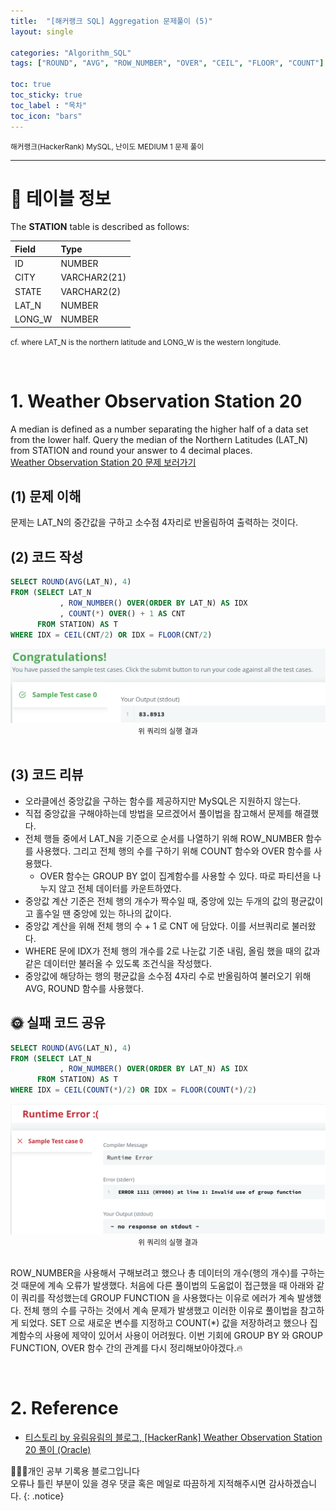 ```yaml
---
title:  "[해커랭크 SQL] Aggregation 문제풀이 (5)"
layout: single

categories: "Algorithm_SQL"
tags: ["ROUND", "AVG", "ROW_NUMBER", "OVER", "CEIL", "FLOOR", "COUNT"]

toc: true
toc_sticky: true
toc_label : "목차"
toc_icon: "bars"
---
```


<small>해커랭크(HackerRank) MySQL, 난이도 MEDIUM 1 문제 풀이</small>

***

# 📍 테이블 정보
The **STATION** table is described as follows:

| Field | Type |
|:-------|:-----|
| ID | NUMBER |
| CITY | VARCHAR2(21) |
| STATE | VARCHAR2(2) |
| LAT_N | NUMBER |
| LONG_W | NUMBER |

<small>cf. where LAT_N is the northern latitude and LONG_W is the western longitude.</small>

<br>

# 1. Weather Observation Station 20
A median is defined as a number separating the higher half of a data set from the lower half. Query the median of the Northern Latitudes (LAT_N) from STATION and round your answer to 4 decimal places.<br>
[Weather Observation Station 20 문제 보러가기](https://www.hackerrank.com/challenges/weather-observation-station-20/problem?isFullScreen=true)

## (1) 문제 이해
문제는 LAT_N의 중간값을 구하고 소수점 4자리로 반올림하여 출력하는 것이다.

## (2) 코드 작성
```sql
SELECT ROUND(AVG(LAT_N), 4)
FROM (SELECT LAT_N
           , ROW_NUMBER() OVER(ORDER BY LAT_N) AS IDX
           , COUNT(*) OVER() + 1 AS CNT
      FROM STATION) AS T
WHERE IDX = CEIL(CNT/2) OR IDX = FLOOR(CNT/2)
```

<div style="text-align : center;">
<img src="/assets/images/algorithm/hackerrank_16_1.png">
</div>
<center><small>위 쿼리의 실행 결과</small></center>

<br>

## (3) 코드 리뷰
- 오라클에선 중앙값을 구하는 함수를 제공하지만 MySQL은 지원하지 않는다. 
- 직접 중앙값을 구해야하는데 방법을 모르겠어서 풀이법을 참고해서 문제를 해결했다. 
- 전체 행들 중에서 LAT_N을 기준으로 순서를 나열하기 위해 ROW_NUMBER 함수를 사용했다. 그리고 전체 행의 수를 구하기 위해 COUNT 함수와 OVER 함수를 사용했다. 
  - OVER 함수는 GROUP BY 없이 집계함수를 사용할 수 있다. 따로 파티션을 나누지 않고 전체 데이터를 카운트하였다. 
- 중앙값 계산 기준은 전체 행의 개수가 짝수일 때, 중앙에 있는 두개의 값의 평균값이고 홀수일 땐 중앙에 있는 하나의 값이다. 
- 중앙값 계산을 위해 전체 행의 수 + 1 로 CNT 에 담았다. 이를 서브쿼리로 불러왔다. 
- WHERE 문에 IDX가 전체 행의 개수를 2로 나눈값 기준 내림, 올림 했을 때의 값과 같은 데이터만 불러올 수 있도록 조건식을 작성했다. 
- 중앙값에 해당하는 행의 평균값을 소수점 4자리 수로 반올림하여 불러오기 위해 AVG, ROUND 함수를 사용했다.

## 🌞 실패 코드 공유
```sql
SELECT ROUND(AVG(LAT_N), 4)
FROM (SELECT LAT_N
           , ROW_NUMBER() OVER(ORDER BY LAT_N) AS IDX
      FROM STATION) AS T
WHERE IDX = CEIL(COUNT(*)/2) OR IDX = FLOOR(COUNT(*)/2)
```

<div style="text-align : center;">
<img src="/assets/images/algorithm/hackerrank_16_2.png">
</div>
<center><small>위 쿼리의 실행 결과</small></center>

<br>

ROW_NUMBER을 사용해서 구해보려고 했으나 총 데이터의 개수(행의 개수)를 구하는 것 때문에 계속 오류가 발생했다. 처음에 다른 풀이법의 도움없이 접근했을 때 아래와 같이 쿼리를 작성했는데 GROUP FUNCTION 을 사용했다는 이유로 에러가 계속 발생했다. 전체 행의 수를 구하는 것에서 계속 문제가 발생했고 이러한 이유로 풀이법을 참고하게 되었다. SET 으로 새로운 변수를 지정하고 COUNT(*) 값을 저장하려고 했으나 집계함수의 사용에 제약이 있어서 사용이 어려웠다. 이번 기회에 GROUP BY 와 GROUP FUNCTION, OVER 함수 간의 관계를 다시 정리해보아야겠다.🔥

<br>

# 2. Reference
- [티스토리 by 유림유림의 블로그, [HackerRank] Weather Observation Station 20 풀이 (Oracle)](https://yurimyurim.tistory.com/14)

👩🏻‍💻개인 공부 기록용 블로그입니다
<br>오류나 틀린 부분이 있을 경우 댓글 혹은 메일로 따끔하게 지적해주시면 감사하겠습니다.
{: .notice}